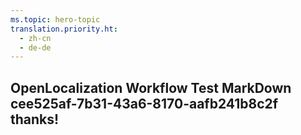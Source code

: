 ```yaml
---
ms.topic: hero-topic
translation.priority.ht: 
  - zh-cn
  - de-de
---
```

## OpenLocalization Workflow Test MarkDown cee525af-7b31-43a6-8170-aafb241b8c2f thanks!
